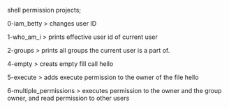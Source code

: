 shell permission projects;

0-iam_betty > changes user ID

1-who_am_i > prints effective user id of current user

2-groups > prints all groups the current user is a part of.

4-empty > creats empty fill call hello

5-execute > adds execute permission to the owner of the file hello

6-multiple_permissions > executes permission to the owner and the group owner, and read permission to other users 